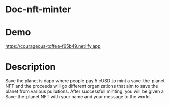 # Doc-nft-minter

# Demo
https://courageous-toffee-f65b49.netlify.app

# Description

Save the planet is dapp where people pay 5 cUSD to mint a save-the-planet NFT and the proceeds will go different organizations that aim to save the planet from various pullutions. After successfull minting, you will be given a Save-the-planet NFT with your name and your message to the world.
